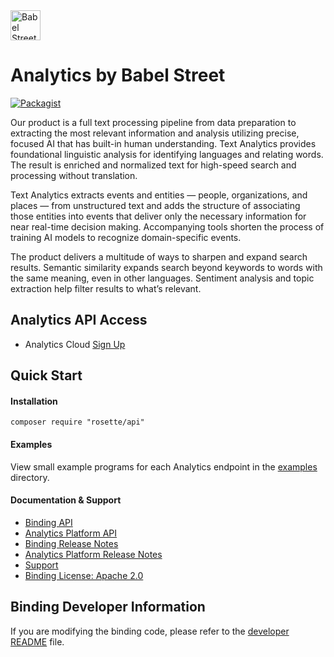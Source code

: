 <a href="https://www.babelstreet.com/rosette">
<picture>
  <source media="(prefers-color-scheme: light)" srcset="https://charts.babelstreet.com/icon-dark.png">
  <source media="(prefers-color-scheme: dark)" srcset="https://charts.babelstreet.com/icon-light.png">
  <img src="https://charts.babelstreet.com/icon-dark.png" alt="Babel Street Logo" width="48" height="48">
</picture>
</a>

# Analytics by Babel Street

[![Packagist](https://img.shields.io/packagist/v/rosette/api.svg?colorB=bright%20green&style=flat)](https://packagist.org/packages/rosette/api)

Our product is a full text processing pipeline from data preparation to extracting the most relevant information and
analysis utilizing precise, focused AI that has built-in human understanding. Text Analytics provides foundational
linguistic analysis for identifying languages and relating words. The result is enriched and normalized text for
high-speed search and processing without translation.

Text Analytics extracts events and entities — people, organizations, and places — from unstructured text and adds the
structure of associating those entities into events that deliver only the necessary information for near real-time
decision making. Accompanying tools shorten the process of training AI models to recognize domain-specific events.

The product delivers a multitude of ways to sharpen and expand search results. Semantic similarity expands search
beyond keywords to words with the same meaning, even in other languages. Sentiment analysis and topic extraction help
filter results to what’s relevant.

## Analytics API Access
- Analytics Cloud [Sign Up](https://developer.babelstreet.com/signup)

## Quick Start

#### Installation
```
composer require "rosette/api"
```

#### Examples
View small example programs for each Analytics endpoint
in the [examples](https://github.com/rosette-api/php/tree/develop/examples) directory.

#### Documentation & Support
- [Binding API](https://rosette-api.github.io/php/)
- [Analytics Platform API](https://docs.babelstreet.com/API/en/index-en.html)
- [Binding Release Notes](https://github.com/rosette-api/php/wiki/Release-Notes)
- [Analytics Platform Release Notes](https://docs.babelstreet.com/Release/en/rosette-cloud.html)
- [Support](https://babelstreet.my.site.com/support/s/)
- [Binding License: Apache 2.0](https://github.com/rosette-api/php/blob/develop/LICENSE.txt)

## Binding Developer Information
If you are modifying the binding code, please refer to the [developer README](https://github.com/rosette-api/php/tree/develop/DEVELOPER.md) file.



